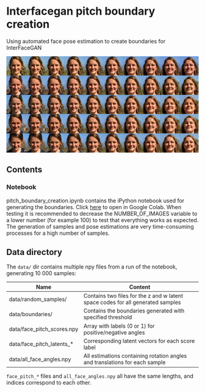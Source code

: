 # Interfacegan pitch boundary creation
Using automated face pose estimation to create boundaries for InterFaceGAN

![Preview image](preview.png)

## Contents

### Notebook
pitch_boundary_creation.ipynb contains the iPython notebook used for generating the boundaries.
Click [here](https://colab.research.google.com/github/mavaa/interfacegan_pitch_rotation/blob/main/pitch_boundary_creation.ipynb) to open in Google Colab.
When testing it is recommended to decrease the NUMBER_OF_IMAGES variable to a lower number (for example 100) to test that everything works as expected.
The generation of samples and pose estimations are very time-consuming processes for a high number of samples.

## Data directory

The `data/` dir contains multiple npy files from a run of the notebook, generating 10 000 samples:

| Name                       | Content                                                                         |
| -------------------------- | ------------------------------------------------------------------------------- |
| data/random_samples/       | Contains two files for the z and w latent space codes for all generated samples |
| data/boundaries/           | Contains the boundaries generated with specified threshold                      |
| data/face_pitch_scores.npy | Array with labels (0 or 1) for positive/negative angles                         |
| data/face_pitch_latents_*  | Corresponding latent vectors for each score label                               |
| data/all_face_angles.npy   | All estimations containing rotation angles and translations for each sample     |

`face_pitch_*` files and `all_face_angles.npy` all have the same lengths, and indices correspond to each other.
